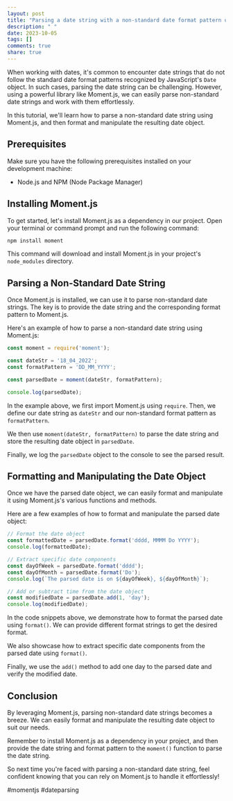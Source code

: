 ```yaml
---
layout: post
title: "Parsing a date string with a non-standard date format pattern using Moment.js"
description: " "
date: 2023-10-05
tags: []
comments: true
share: true
---
```


When working with dates, it's common to encounter date strings that do not follow the standard date format patterns recognized by JavaScript's `Date` object. In such cases, parsing the date string can be challenging. However, using a powerful library like Moment.js, we can easily parse non-standard date strings and work with them effortlessly.

In this tutorial, we'll learn how to parse a non-standard date string using Moment.js, and then format and manipulate the resulting date object.

## Prerequisites
Make sure you have the following prerequisites installed on your development machine:
- Node.js and NPM (Node Package Manager)

## Installing Moment.js
To get started, let's install Moment.js as a dependency in our project. Open your terminal or command prompt and run the following command:

```bash
npm install moment
```

This command will download and install Moment.js in your project's `node_modules` directory.

## Parsing a Non-Standard Date String
Once Moment.js is installed, we can use it to parse non-standard date strings. The key is to provide the date string and the corresponding format pattern to Moment.js.

Here's an example of how to parse a non-standard date string using Moment.js:

```javascript
const moment = require('moment');

const dateStr = '18_04_2022';
const formatPattern = 'DD_MM_YYYY';

const parsedDate = moment(dateStr, formatPattern);

console.log(parsedDate);
```

In the example above, we first import Moment.js using `require`. Then, we define our date string as `dateStr` and our non-standard format pattern as `formatPattern`.

We then use `moment(dateStr, formatPattern)` to parse the date string and store the resulting date object in `parsedDate`.

Finally, we log the `parsedDate` object to the console to see the parsed result.

## Formatting and Manipulating the Date Object
Once we have the parsed date object, we can easily format and manipulate it using Moment.js's various functions and methods.

Here are a few examples of how to format and manipulate the parsed date object:

```javascript
// Format the date object
const formattedDate = parsedDate.format('dddd, MMMM Do YYYY');
console.log(formattedDate);

// Extract specific date components
const dayOfWeek = parsedDate.format('dddd');
const dayOfMonth = parsedDate.format('Do');
console.log(`The parsed date is on ${dayOfWeek}, ${dayOfMonth}`);

// Add or subtract time from the date object
const modifiedDate = parsedDate.add(1, 'day');
console.log(modifiedDate);
```

In the code snippets above, we demonstrate how to format the parsed date using `format()`. We can provide different format strings to get the desired format.

We also showcase how to extract specific date components from the parsed date using `format()`.

Finally, we use the `add()` method to add one day to the parsed date and verify the modified date.

## Conclusion
By leveraging Moment.js, parsing non-standard date strings becomes a breeze. We can easily format and manipulate the resulting date object to suit our needs.

Remember to install Moment.js as a dependency in your project, and then provide the date string and format pattern to the `moment()` function to parse the date string.

So next time you're faced with parsing a non-standard date string, feel confident knowing that you can rely on Moment.js to handle it effortlessly!

#momentjs #dateparsing